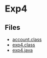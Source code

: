 # Exp4

## Files

- [account.class](account.class)
- [exp4.class](exp4.class)
- [exp4.java](exp4.java)
